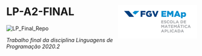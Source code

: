 # LP-A2-FINAL <img align="right" src="https://raw.githubusercontent.com/GermanoAndrade/AED-Listas/main/Lista%203/Quest%C3%B5es/Cap%C3%ADtulo%204/FGV-EMAp.png" title="FGV-EMAp Logo" width="209" height="89">

![LP_Final_Repo](https://github-readme-stats.vercel.app/api/pin/?username=germanoandrade&repo=LP-A2-FINAL&theme=vue-dark&title_color=37db92&bg_color=-45,003e7e,0595d5)

*Trabalho final da disciplina Linguagens de Programação 2020.2*
